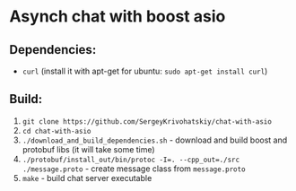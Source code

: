 Asynch chat with boost asio
===========================

## Dependencies:
- `curl` (install it with apt-get for ubuntu: `sudo apt-get install curl`)

## Build:
1. `git clone https://github.com/SergeyKrivohatskiy/chat-with-asio`
2. `cd chat-with-asio`
3. `./download_and_build_dependencies.sh` - download and build boost and protobuf libs (it will take some time)
4. `./protobuf/install_out/bin/protoc -I=. --cpp_out=./src ./message.proto` - create message class from `message.proto`
5. `make` - build chat server executable


